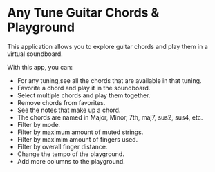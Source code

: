 # Any Tune Guitar Chords & Playground
This application allows you to explore guitar chords and play them in a virtual soundboard.

With this app, you can:
- For any tuning,see all the chords that are available in that tuning.
- Favorite a chord and play it in the soundboard.
- Select multiple chords and play them together.
- Remove chords from favorites.
- See the notes that make up a chord.
- The chords are named in Major, Minor, 7th, maj7, sus2, sus4, etc.
- Filter by mode.
- Filter by maximum amount of muted strings.
- Filter by maximim amount of fingers used.
- Filter by overall finger distance.
- Change the tempo of the playground.
- Add more columns to the playground.